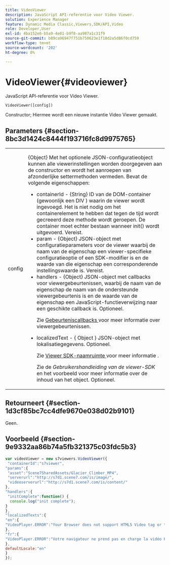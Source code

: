 ```yaml
---
title: VideoViewer
description: JavaScript API-referentie voor Video Viewer.
solution: Experience Manager
feature: Dynamic Media Classic,Viewers,SDK/API,Video
role: Developer,User
exl-id: 4ba152e6-b5a9-4e81-b9f8-aa987a1c31f9
source-git-commit: b89ca96947f751b750623e1f18d2a5d86f0cd759
workflow-type: tm+mt
source-wordcount: '202'
ht-degree: 0%

---
```


# VideoViewer{#videoviewer}

JavaScript API-referentie voor Video Viewer.

`VideoViewer([config])`

Constructor; Hiermee wordt een nieuwe instantie Video Viewer gemaakt.

## Parameters {#section-8bc3d1424c8444f193716fc8d9975765}

<table id="table_896DFF34A68A403DB93A6D597461A573"> 
 <tbody> 
  <tr> 
   <td colname="col1"> <p> <span class="codeph"> <span class="varname"> config </span> </span> </p> </td> 
   <td colname="col2"> <p> <span class="codeph"> {Object} </span> Met het optionele JSON-configuratieobject kunnen alle viewerinstellingen worden doorgegeven aan de constructor en wordt het aanroepen van afzonderlijke settermethoden vermeden. Bevat de volgende eigenschappen: </p> <p> 
     <ul id="ul_266C711E8E75471E90C15F39A96A142F"> 
      <li id="li_71857BBD652243A094E936C2C8EA9702"> <span class="codeph"> containerId </span> - <span class="codeph"> {String} </span> ID van de DOM-container (gewoonlijk een <span class="codeph"> DIV </span>) waarin de viewer wordt ingevoegd. Het is niet nodig om het containerelement te hebben dat tegen de tijd wordt gecreeerd deze methode wordt geroepen. De container moet echter bestaan wanneer <span class="codeph"> init() </span> wordt uitgevoerd. Vereist. </li> 
      <li id="li_3D28979F04274AC9B507B33D4275FC3A"> <span class="codeph"> param </span> - <span class="codeph"> {Object} </span> JSON-object met configuratieparameters voor de viewer waarbij de naam van de eigenschap een viewer-specifieke configuratieoptie of een SDK-modifier is en de waarde van die eigenschap een corresponderende instellingswaarde is. Vereist. </li> 
      <li id="li_A40AC2167575415FB3383D070E27B9AB"> <span class="codeph"> handlers </span> - <span class="codeph"> {Object} </span> JSON-object met callbacks voor viewergebeurtenissen, waarbij de naam van de eigenschap de naam van de ondersteunde viewergebeurtenis is en de waarde van de eigenschap een JavaScript-functieverwijzing naar een geschikte callback is. Optioneel. <p>Zie <a href="../../../c-html5-s7-aem-asset-viewers/c-html5-video-reference/c-html5-video-viewer-20-event-callbacks.md#concept-ebe5a4c1853d4912a919d86df35c1f6d" format="dita" scope="local"> Gebeurteniscallbacks </a> voor meer informatie over viewergebeurtenissen. </p> </li> 
      <li id="li_D344288C9B584E569F7BF92D960F9DF8"> <p> <span class="codeph"> localizedText </span> - { <span class="codeph"> Object </span>} JSON-object met lokalisatiegegevens. Optioneel. </p> <p>Zie <a href="../../../c-html5-s7-aem-asset-viewers/c-html5-video-reference/r-html5-video-viewer-20-namespace.md#concept-679bfabb3e3e4c12a285c4e9c4144153" format="dita" scope="local"> Viewer SDK-naamruimte </a> voor meer informatie . </p> <p>Zie de <i>Gebruikershandleiding van de viewer-SDK</i> en het voorbeeld voor meer informatie over de inhoud van het object. Optioneel. </p> </li> 
     </ul> </p> </td> 
  </tr> 
 </tbody> 
</table>

## Retourneert {#section-1d3cf85bc7cc4dfe9670e038d02b9101}

Geen.

## Voorbeeld {#section-9e9332aa86b74a5fb321375c03fdc5b3}

```javascript {.line-numbers}
var videoViewer = new s7viewers.VideoViewer({ 
 "containerId":"s7viewer", 
"params":{ 
 "asset":"Scene7SharedAssets/Glacier_Climber_MP4", 
 "serverurl":"http://s7d1.scene7.com/is/image/", 
 "videoserverurl":"http://s7d1.scene7.com/is/content/" 
}, 
"handlers":{ 
 "initComplete":function() { 
  console.log("init complete"); 
} 
}, 
"localizedTexts":{ 
"en":{ 
"VideoPlayer.ERROR":"Your Browser does not support HTML5 Video tag or the video cannot be played." 
}, 
"fr":{ 
"VideoPlayer.ERROR":"Votre navigateur ne prend pas en charge la vidéo HTML5 tag ou la vidéo ne peuvent pas être lus." 
}, 
defaultLocale:"en" 
} 
});
```
